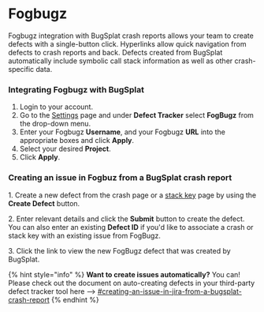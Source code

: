 # Fogbugz

Fogbugz integration with BugSplat crash reports allows your team to create defects with a single-button click. Hyperlinks allow quick navigation from defects to crash reports and back. Defects created from BugSplat automatically include symbolic call stack information as well as other crash-specific data.

### Integrating Fogbugz with BugSplat

1. Login to your account.
2. Go to the [Settings](https://app.bugsplat.com/v2/settings/database/integrations#defect-trackers) page and under **Defect Tracker** select **FogBugz** from the drop-down menu.
3. Enter your Fogbugz **Username**, and your Fogbugz **URL** into the appropriate boxes and click **Apply**.
4. Select your desired **Project**.
5. Click **Apply**.

### Creating an issue in Fogbuz from a BugSplat crash report

1\. Create a new defect from the crash page or a [stack key](../../../../education/bugsplat-terminology.md#stack-key) page by using the **Create Defect** button.

2\. Enter relevant details and click the **Submit** button to create the defect. You can also enter an existing **Defect ID** if you'd like to associate a crash or stack key with an existing issue from FogBugz.

3\. Click the link to view the new FogBugz defect that was created by BugSplat.

{% hint style="info" %}
**Want to create issues automatically?** You can!  Please check out the document on auto-creating defects in your third-party defect tracker tool here --> [#creating-an-issue-in-jira-from-a-bugsplat-crash-report](fogbugz.md#creating-an-issue-in-jira-from-a-bugsplat-crash-report "mention")
{% endhint %}
